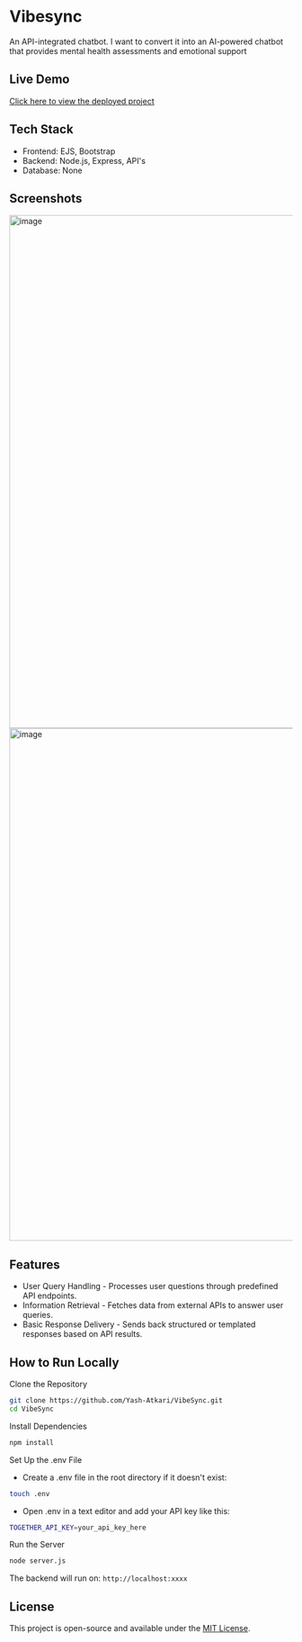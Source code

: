 # Vibesync

An API-integrated chatbot. I want to convert it into an AI-powered chatbot that provides mental health assessments and emotional support

## Live Demo

[Click here to view the deployed project](https://your-deployment-url.com)

## Tech Stack

- Frontend: EJS, Bootstrap
- Backend: Node.js, Express, API's
- Database: None

## Screenshots

<img width="1919" height="912" alt="image" src="https://github.com/user-attachments/assets/fc079981-e8e9-4709-b0cd-6cbd65ef95c8" />

<img width="1919" height="911" alt="image" src="https://github.com/user-attachments/assets/bf995eaf-f10b-44be-9a19-22c67d624ed5" />

## Features

- User Query Handling - Processes user questions through predefined API endpoints. 
- Information Retrieval - Fetches data from external APIs to answer user queries.
- Basic Response Delivery - Sends back structured or templated responses based on API results.

## How to Run Locally

Clone the Repository
```bash
git clone https://github.com/Yash-Atkari/VibeSync.git
cd VibeSync
```

Install Dependencies
```bash
npm install
```

Set Up the .env File
- Create a .env file in the root directory if it doesn't exist:
```bash
touch .env
```
- Open .env in a text editor and add your API key like this:
```bash
TOGETHER_API_KEY=your_api_key_here
```

Run the Server
```bash
node server.js
```
The backend will run on: `http://localhost:xxxx`

## License

This project is open-source and available under the [MIT License](LICENSE).
